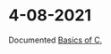 # 4-08-2021
Documented [Basics of C](https://github.com/cleanhand/phase-1-MakineediJahnavi/blob/main/Chapter-1.md),
